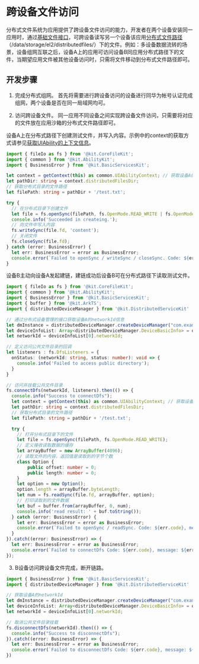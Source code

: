 # 跨设备文件访问

分布式文件系统为应用提供了跨设备文件访问的能力，开发者在两个设备安装同一应用时，通过[基础文件接口](app-file-access.md)，可跨设备读写另一个设备该应用[分布式文件路径](app-sandbox-directory.md#应用沙箱目录)（/data/storage/el2/distributedfiles/）下的文件。例如：多设备数据流转的场景，设备组网互联之后，设备A上的应用可访问设备B同应用分布式路径下的文件，当期望应用文件被其他设备访问时，只需将文件移动到分布式文件路径即可。

## 开发步骤

1. 完成分布式组网。
  首先将需要进行跨设备访问的设备进行同华为帐号认证完成组网，两个设备是否在同一局域网均可。

2. 访问跨设备文件。
  同一应用不同设备之间实现跨设备文件访问，只需要将对应的文件放在应用沙箱的分布式文件路径即可。

  设备A上在分布式路径下创建测试文件，并写入内容。示例中的context的获取方式请参见[获取UIAbility的上下文信息](../application-models/uiability-usage.md#获取uiability的上下文信息)。

  ```ts
  import { fileIo as fs } from '@kit.CoreFileKit';
  import { common } from '@kit.AbilityKit';
  import { BusinessError } from '@kit.BasicServicesKit';

  let context = getContext(this) as common.UIAbilityContext; // 获取设备A的UIAbilityContext信息
  let pathDir: string = context.distributedFilesDir;
  // 获取分布式目录的文件路径
  let filePath: string = pathDir + '/test.txt';
  
  try {
    // 在分布式目录下创建文件
    let file = fs.openSync(filePath, fs.OpenMode.READ_WRITE | fs.OpenMode.CREATE);
    console.info('Succeeded in createing.');
    // 向文件中写入内容
    fs.writeSync(file.fd, 'content');
    // 关闭文件
    fs.closeSync(file.fd);
  } catch (error: BusinessError) {
    let err: BusinessError = error as BusinessError;
    console.error(`Failed to openSync / writeSync / closeSync. Code: ${err.code}, message: ${err.message}`);
  } 
  ```

  设备B主动向设备A发起建链，建链成功后设备B可在分布式路径下读取测试文件。

  ```ts
  import { fileIo as fs } from '@kit.CoreFileKit';
  import { common } from '@kit.AbilityKit';
  import { BusinessError } from '@kit.BasicServicesKit';
  import { buffer } from '@kit.ArkTS';
  import { distributedDeviceManager } from '@kit.DistributedServiceKit'

  // 通过分布式设备管理的接口获取设备A的networkId信息
  let dmInstance = distributedDeviceManager.createDeviceManager("com.example.hap");
  let deviceInfoList: Array<distributedDeviceManager.DeviceBasicInfo> = dmInstance.getAvailableDeviceListSync();
  let networkId = deviceInfoList[0].networkId;

  // 定义访问公共文件目录的回调
  let listeners : fs.DfsListeners = {
    onStatus: (networkId: string, status: number): void => {
      console.info('Failed to access public directory');
    }
  }

  // 访问并挂载公共文件目录
  fs.connectDfs(networkId, listeners).then(() => {
    console.info("Success to connectDfs");
    let context = getContext(this) as common.UIAbilityContext; // 获取设备B的UIAbilityContext信息
    let pathDir: string = context.distributedFilesDir;
    // 获取分布式目录的文件路径
    let filePath: string = pathDir + '/test.txt';
  
    try {
      // 打开分布式目录下的文件
      let file = fs.openSync(filePath, fs.OpenMode.READ_WRITE);
      // 定义接收读取数据的缓存
      let arrayBuffer = new ArrayBuffer(4096);
      // 读取文件的内容，返回值是读取到的字节个数
      class Option {
          public offset: number = 0;
          public length: number = 0;
      }
      let option = new Option();
      option.length = arrayBuffer.byteLength;
      let num = fs.readSync(file.fd, arrayBuffer, option);
      // 打印读取到的文件数据
      let buf = buffer.from(arrayBuffer, 0, num);
      console.info('read result: ' + buf.toString());
    } catch (error: BusinessError) {
      let err: BusinessError = error as BusinessError;
      console.error(`Failed to openSync / readSync. Code: ${err.code}, message: ${err.message}`);
    }
  }).catch((error: BusinessError) => {
    let err: BusinessError = error as BusinessError;
    console.error(`Failed to connectDfs Code: ${err.code}, message: ${err.message}`);
  });
  ```

3. B设备访问跨设备文件完成，断开链路。
  ```ts
  import { BusinessError } from '@kit.BasicServicesKit';
  import { distributedDeviceManager } from '@kit.DistributedServiceKit'
  
  // 获取设备A的networkId
  let dmInstance = distributedDeviceManager.createDeviceManager("com.example.hap");
  let deviceInfoList: Array<distributedDeviceManager.DeviceBasicInfo> = dmInstance.getAvailableDeviceListSync();
  let networkId = deviceInfoList[0].networkId;

  // 取消公共文件目录挂载
  fs.disconnectDfs(networkId).then(() => {
    console.info("Success to disconnectDfs");
  }).catch((error: BusinessError) => {
    let err: BusinessError = error as BusinessError;
    console.error(`Failed to disconnectDfs Code: ${err.code}, message: ${err.message}`)
  })
  ```